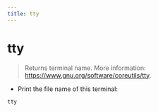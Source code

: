 ```yaml
---
title: tty
---
```

# tty

> Returns terminal name.
> More information: <https://www.gnu.org/software/coreutils/tty>.

- Print the file name of this terminal:

`tty`
